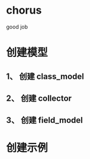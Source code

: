 # chorus
good job


# 创建模型

##  1、 创建 class_model



## 2、 创建 collector


## 3、 创建 field_model

# 创建示例
